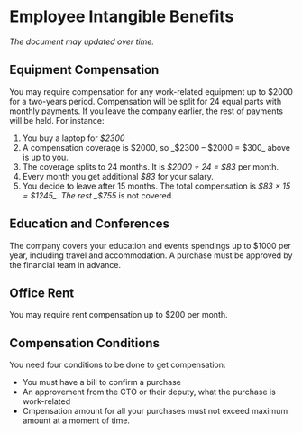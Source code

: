 # Employee Intangible Benefits

_The document may updated over time._


## Equipment Compensation


You may require compensation for any work-related equipment up to $2000 for a two-years period. Compensation will be split for 24 equal parts with monthly payments. If you leave the company earlier, the rest of payments will be held.
For instance:
1.	You buy a laptop for _$2300_
2.	A compensation coverage is $2000, so _$2300 – $2000 = $300_ above is up to you.
3.	The coverage splits to 24 months. It is _$2000 ÷ 24 = $83_ per month.
4.	Every month you get additional _$83_ for your salary.
5.	You decide to leave after 15 months. The total compensation is _$83 × 15 = $1245_. The rest _$755_ is not covered.


## Education and Conferences

The company covers your education and events spendings up to $1000 per year, including travel and accommodation. A purchase must be approved by the financial team in advance.


## Office Rent

You may require rent compensation up to $200 per month.


## Compensation Conditions

You need four conditions to be done to get compensation:
* You must have a bill to confirm a purchase
* An approvement from the CTO or their deputy, what the purchase is work-related
* Cmpensation amount for all your purchases must not exceed maximum amount at a moment of time.
